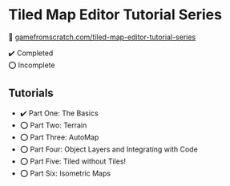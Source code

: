 # Tiled Map Editor Tutorial Series

:link: [gamefromscratch.com/tiled-map-editor-tutorial-series](https://gamefromscratch.com/tiled-map-editor-tutorial-series/)

:heavy_check_mark: Completed  
:o: Incomplete

## Tutorials

- :heavy_check_mark: Part One: The Basics
- :o: Part Two: Terrain
- :o: Part Three: AutoMap
- :o: Part Four: Object Layers and Integrating with Code
- :o: Part Five: Tiled without Tiles!
- :o: Part Six: Isometric Maps
